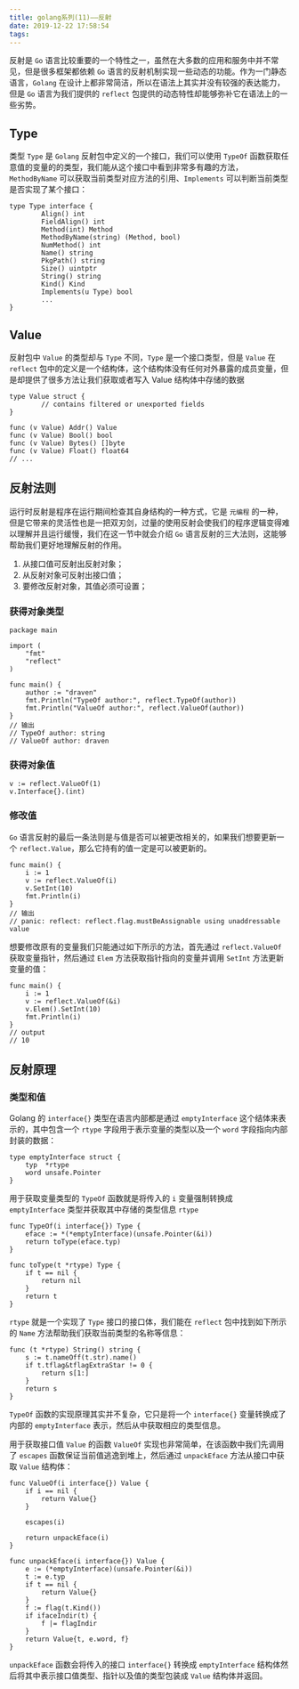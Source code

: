 ```yaml
---
title: golang系列(11)——反射
date: 2019-12-22 17:58:54
tags:
---
```


反射是 `Go` 语言比较重要的一个特性之一，虽然在大多数的应用和服务中并不常见，但是很多框架都依赖 `Go` 语言的反射机制实现一些动态的功能。作为一门静态语言，`Golang` 在设计上都非常简洁，所以在语法上其实并没有较强的表达能力，但是 `Go` 语言为我们提供的 `reflect` 包提供的动态特性却能够弥补它在语法上的一些劣势。

<!-- more -->

## Type

类型 `Type` 是 `Golang` 反射包中定义的一个接口，我们可以使用 `TypeOf` 函数获取任意值的变量的的类型，我们能从这个接口中看到非常多有趣的方法，`MethodByName` 可以获取当前类型对应方法的引用、`Implements` 可以判断当前类型是否实现了某个接口：

```golang
type Type interface {
        Align() int
        FieldAlign() int
        Method(int) Method
        MethodByName(string) (Method, bool)
        NumMethod() int
        Name() string
        PkgPath() string
        Size() uintptr
        String() string
        Kind() Kind
        Implements(u Type) bool
        ...
}
```

## Value

反射包中 `Value` 的类型却与 `Type` 不同，`Type` 是一个接口类型，但是 `Value` 在 `reflect` 包中的定义是一个结构体，这个结构体没有任何对外暴露的成员变量，但是却提供了很多方法让我们获取或者写入 Value 结构体中存储的数据

```golang
type Value struct {
        // contains filtered or unexported fields
}

func (v Value) Addr() Value
func (v Value) Bool() bool
func (v Value) Bytes() []byte
func (v Value) Float() float64
// ...
```

## 反射法则

运行时反射是程序在运行期间检查其自身结构的一种方式，它是 `元编程` 的一种，但是它带来的灵活性也是一把双刃剑，过量的使用反射会使我们的程序逻辑变得难以理解并且运行缓慢，我们在这一节中就会介绍 `Go` 语言反射的三大法则，这能够帮助我们更好地理解反射的作用。

1. 从接口值可反射出反射对象；
2. 从反射对象可反射出接口值；
3. 要修改反射对象，其值必须可设置；


### 获得对象类型
```golang
package main

import (
	"fmt"
	"reflect"
)

func main() {
	author := "draven"
	fmt.Println("TypeOf author:", reflect.TypeOf(author))
	fmt.Println("ValueOf author:", reflect.ValueOf(author))
}
// 输出
// TypeOf author: string
// ValueOf author: draven

```

### 获得对象值
```golang
v := reflect.ValueOf(1)
v.Interface{}.(int)
```

### 修改值
`Go` 语言反射的最后一条法则是与值是否可以被更改相关的，如果我们想要更新一个 `reflect.Value`，那么它持有的值一定是可以被更新的。

```golang
func main() {
	i := 1
	v := reflect.ValueOf(i)
	v.SetInt(10)
	fmt.Println(i)
}
// 输出
// panic: reflect: reflect.flag.mustBeAssignable using unaddressable value
```

想要修改原有的变量我们只能通过如下所示的方法，首先通过 `reflect.ValueOf` 获取变量指针，然后通过 `Elem` 方法获取指针指向的变量并调用 `SetInt` 方法更新变量的值：

```golang
func main() {
	i := 1
	v := reflect.ValueOf(&i)
	v.Elem().SetInt(10)
	fmt.Println(i)
}
// output
// 10
```

## 反射原理

### 类型和值

Golang 的 `interface{}` 类型在语言内部都是通过 `emptyInterface` 这个结体来表示的，其中包含一个 `rtype` 字段用于表示变量的类型以及一个 `word` 字段指向内部封装的数据：

```golang
type emptyInterface struct {
	typ  *rtype
	word unsafe.Pointer
}
```

用于获取变量类型的 `TypeOf` 函数就是将传入的 `i` 变量强制转换成 `emptyInterface` 类型并获取其中存储的类型信息 `rtype`

```golang
func TypeOf(i interface{}) Type {
	eface := *(*emptyInterface)(unsafe.Pointer(&i))
	return toType(eface.typ)
}

func toType(t *rtype) Type {
	if t == nil {
		return nil
	}
	return t
}
```

`rtype` 就是一个实现了 `Type` 接口的接口体，我们能在 `reflect` 包中找到如下所示的 `Name` 方法帮助我们获取当前类型的名称等信息：

```golang
func (t *rtype) String() string {
	s := t.nameOff(t.str).name()
	if t.tflag&tflagExtraStar != 0 {
		return s[1:]
	}
	return s
}
```

`TypeOf` 函数的实现原理其实并不复杂，它只是将一个 `interface{}` 变量转换成了内部的 `emptyInterface` 表示，然后从中获取相应的类型信息。

用于获取接口值 `Value` 的函数 `ValueOf` 实现也非常简单，在该函数中我们先调用了 `escapes` 函数保证当前值逃逸到堆上，然后通过 `unpackEface` 方法从接口中获取 `Value` 结构体：

```golang
func ValueOf(i interface{}) Value {
	if i == nil {
		return Value{}
	}

	escapes(i)

	return unpackEface(i)
}

func unpackEface(i interface{}) Value {
	e := (*emptyInterface)(unsafe.Pointer(&i))
	t := e.typ
	if t == nil {
		return Value{}
	}
	f := flag(t.Kind())
	if ifaceIndir(t) {
		f |= flagIndir
	}
	return Value{t, e.word, f}
}
```

`unpackEface` 函数会将传入的接口 `interface{}` 转换成 `emptyInterface` 结构体然后将其中表示接口值类型、指针以及值的类型包装成 `Value` 结构体并返回。